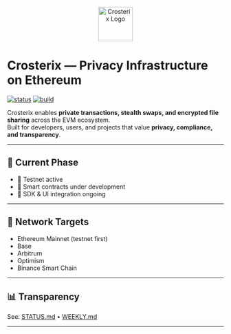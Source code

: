 <p align="center">
  <img src="https://i.imgur.com/zIrQwif.png" alt="Crosterix Logo" height="80" />
  <h1>Crosterix — Privacy Infrastructure on Ethereum</h1>
  <a href="#"><img alt="status" src="https://img.shields.io/badge/status-testnet-yellow"></a>
  <a href="#"><img alt="build" src="https://img.shields.io/badge/build-active-green"></a>
</p>

Crosterix enables **private transactions, stealth swaps, and encrypted file sharing** across the EVM ecosystem.  
Built for developers, users, and projects that value **privacy, compliance, and transparency**.

---

## 🧱 Current Phase
- 🧪 Testnet active  
- 🔧 Smart contracts under development  
- 🧰 SDK & UI integration ongoing

---

## 🔗 Network Targets
- Ethereum Mainnet (testnet first)
- Base
- Arbitrum
- Optimism
- Binance Smart Chain

---

## 📊 Transparency
See: [STATUS.md](./STATUS.md) • [WEEKLY.md](./WEEKLY.md)

---
